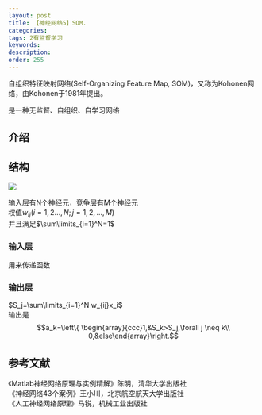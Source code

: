 ```yaml
---
layout: post
title: 【神经网络5】SOM.
categories:
tags: 2有监督学习
keywords:
description:
order: 255
---
```


自组织特征映射网络(Self-Organizing Feature Map, SOM)，又称为Kohonen网络，由Kohonen于1981年提出。  


是一种无监督、自组织、自学习网络

## 介绍



## 结构
<img src='http://www.guofei.site/public/postimg/ann_som.png'>

输入层有N个神经元，竞争层有M个神经元  
权值$w_{ij}(i=1,2...,N;j=1,2,...,M)$  
并且满足$\sum\limits_{i=1}^N=1$
### 输入层
用来传递函数
### 输出层
$S_j=\sum\limits_{i=1}^N w_{ij}x_i$  
输出是$$a_k=\left\{ \begin{array}{ccc}1,&S_k>S_j,\forall j \neq k\\
0,&else\end{array}\right.$$

## 参考文献
《Matlab神经网络原理与实例精解》陈明，清华大学出版社   
《神经网络43个案例》王小川，北京航空航天大学出版社  
《人工神经网络原理》马锐，机械工业出版社  
